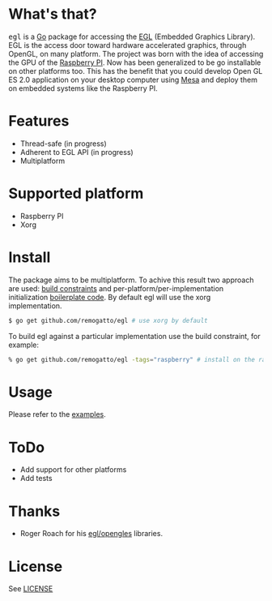 # What's that?

<tt>egl</tt> is a [Go](http://golang.org) package for accessing the
[EGL](http://en.wikipedia.org/wiki/EGL_(OpenGL)) (Embedded Graphics
Library). EGL is the access door toward hardware accelerated graphics,
through OpenGL, on many platform. The project was born with the idea
of accessing the GPU of the [Raspberry
PI](http://raspberrypi.org). Now has been generalized to be go
installable on other platforms too. This has the benefit that you
could develop Open GL ES 2.0 application on your desktop computer
using [Mesa](http://www.mesa3d.org/egl.html) and deploy them on
embedded systems like the Raspberry PI.

# Features

* Thread-safe (in progress)
* Adherent to EGL API (in progress)
* Multiplatform

# Supported platform

* Raspberry PI
* Xorg

# Install

The package aims to be multiplatform. To achive this result two
approach are used: [build constraints](http://golang.org/pkg/go/build)
and per-platform/per-implementation initialization [boilerplate
code](platforms/). By default egl will use the xorg implementation.

~~~bash
$ go get github.com/remogatto/egl # use xorg by default
~~~

To build egl against a particular implementation use the build
constraint, for example:

~~~bash
% go get github.com/remogatto/egl -tags="raspberry" # install on the raspberry
~~~

# Usage

Please refer to the [examples](examples/).

# ToDo

* Add support for other platforms
* Add tests

# Thanks

* Roger Roach for his [egl/opengles](https://github.com/mortdeus/egles) libraries.

# License

See [LICENSE](LICENSE)
